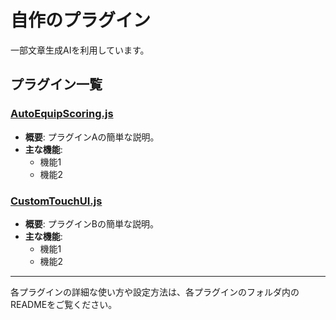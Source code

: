 # 自作のプラグイン
一部文章生成AIを利用しています。

## プラグイン一覧

### [AutoEquipScoring.js](./AutoEquipScoring.js)
- **概要**: プラグインAの簡単な説明。
- **主な機能**:  
    - 機能1  
    - 機能2

### [CustomTouchUI.js](./CustomTouchUI.js)
- **概要**: プラグインBの簡単な説明。
- **主な機能**:  
    - 機能1  
    - 機能2

---

各プラグインの詳細な使い方や設定方法は、各プラグインのフォルダ内のREADMEをご覧ください。
